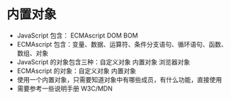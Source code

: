 # 内置对象

- JavaScript 包含： ECMAscript DOM BOM
- ECMAscript 包含：变量、数据、运算符、条件分支语句、循环语句、函数、数组、对象
- JavaScript 的对象包含三种：自定义对象 内置对象 浏览器对象
- ECMAscript 的对象：自定义对象 内置对象
- 使用一个内置对象，只需要知道对象中有哪些成员，有什么功能，直接使用
- 需要参考一些说明手册 W3C/MDN

